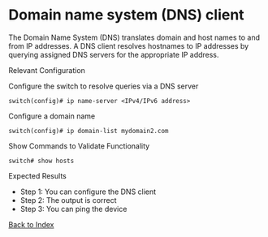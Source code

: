 # Domain name system (DNS) client 

The Domain Name System (DNS) translates domain and host names to and from IP addresses. A DNS client resolves hostnames to IP addresses by querying assigned DNS servers for the appropriate IP address. 

Relevant Configuration 

Configure the switch to resolve queries via a DNS server 

```
switch(config)# ip name-server <IPv4/IPv6 address>
```

Configure a domain name 

```
switch(config)# ip domain-list mydomain2.com
```

Show Commands to Validate Functionality 

```
switch# show hosts
```

Expected Results 

* Step 1: You can configure the DNS client 
* Step 2: The output is correct
* Step 3: You can ping the device

[Back to Index](./index.md)